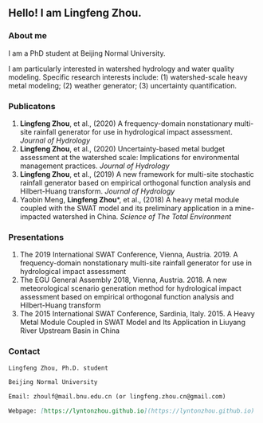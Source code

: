## Hello! I am Lingfeng Zhou.

### About me

I am a PhD student at Beijing Normal University.

I am particularly interested in watershed hydrology and water quality modeling. Specific research interests include: (1) watershed-scale heavy metal modeling; (2) weather generator; (3) uncertainty quantification.

### Publicatons

1. **Lingfeng Zhou**, et al., (2020) A frequency-domain nonstationary multi-site rainfall generator for use in hydrological impact assessment. _Journal of Hydrology_
2. **Lingfeng Zhou**, et al., (2020) Uncertainty-based metal budget assessment at the watershed scale: Implications for environmental management practices. _Journal of Hydrology_ 								
3. **Lingfeng Zhou**, et al., (2019) A new framework for multi-site stochastic rainfall generator based on empirical orthogonal function analysis and Hilbert-Huang transform. _Journal of Hydrology_
4. Yaobin Meng, **Lingfeng Zhou***, et al., (2018) A heavy metal module coupled with the SWAT model and its preliminary application in a mine-impacted watershed in China. _Science of The Total Environment_ 

### Presentations

1. The 2019 International SWAT Conference, Vienna, Austria. 2019. A frequency-domain nonstationary multi-site rainfall generator for use in hydrological impact assessment
2. The EGU General Assembly 2018, Vienna, Austria. 2018. A new meteorological scenario generation method for hydrological impact assessment based on empirical orthogonal function analysis and Hilbert-Huang transform
3. The 2015 International SWAT Conference, Sardinia, Italy. 2015. A Heavy Metal Module Coupled in SWAT Model and Its Application in Liuyang River Upstream Basin in China

### Contact
```markdown
Lingfeng Zhou, Ph.D. student

Beijing Normal University

Email: zhoulf@mail.bnu.edu.cn (or lingfeng.zhou.cn@gmail.com)

Webpage: [https://lyntonzhou.github.io](https://lyntonzhou.github.io)
```
